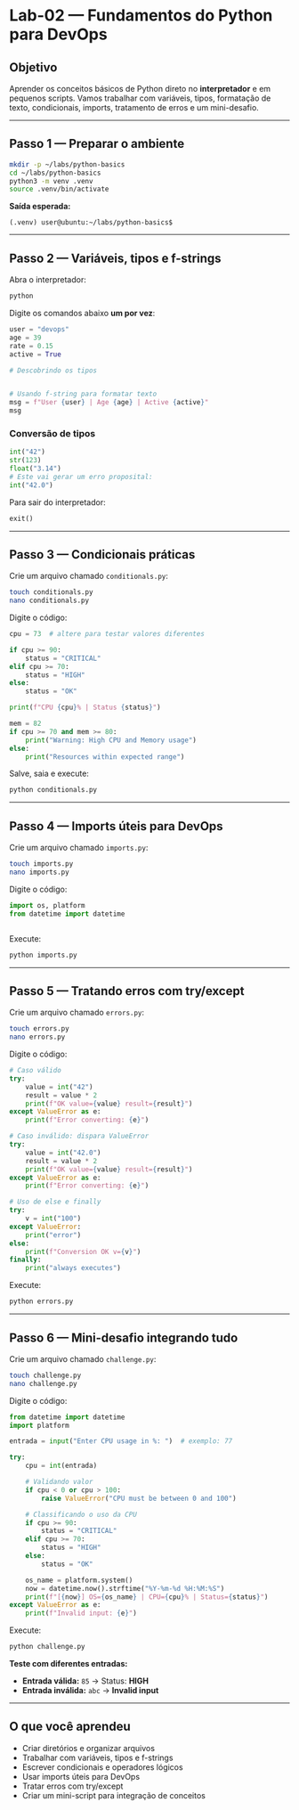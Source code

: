 # Lab-02 — Fundamentos do Python para DevOps

## Objetivo
Aprender os conceitos básicos de Python direto no **interpretador** e em pequenos scripts. Vamos trabalhar com variáveis, tipos, formatação de texto, condicionais, imports, tratamento de erros e um mini-desafio.

---

## Passo 1 — Preparar o ambiente
```bash
mkdir -p ~/labs/python-basics
cd ~/labs/python-basics
python3 -m venv .venv
source .venv/bin/activate
```
**Saída esperada:**
```
(.venv) user@ubuntu:~/labs/python-basics$
```

---

## Passo 2 — Variáveis, tipos e f-strings
Abra o interpretador:
```bash
python
```
Digite os comandos abaixo **um por vez**:
```python
user = "devops"
age = 39
rate = 0.15
active = True

# Descobrindo os tipos


# Usando f-string para formatar texto
msg = f"User {user} | Age {age} | Active {active}"
msg
```

### Conversão de tipos
```python
int("42")
str(123)
float("3.14")
# Este vai gerar um erro proposital:
int("42.0")
```
Para sair do interpretador:
```python
exit()
```

---

## Passo 3 — Condicionais práticas
Crie um arquivo chamado `conditionals.py`:
```bash
touch conditionals.py
nano conditionals.py
```
Digite o código:
```python
cpu = 73  # altere para testar valores diferentes

if cpu >= 90:
    status = "CRITICAL"
elif cpu >= 70:
    status = "HIGH"
else:
    status = "OK"

print(f"CPU {cpu}% | Status {status}")

mem = 82
if cpu >= 70 and mem >= 80:
    print("Warning: High CPU and Memory usage")
else:
    print("Resources within expected range")
```
Salve, saia e execute:
```bash
python conditionals.py
```

---

## Passo 4 — Imports úteis para DevOps
Crie um arquivo chamado `imports.py`:
```bash
touch imports.py
nano imports.py
```
Digite o código:
```python
import os, platform
from datetime import datetime



```
Execute:
```bash
python imports.py
```

---

## Passo 5 — Tratando erros com try/except
Crie um arquivo chamado `errors.py`:
```bash
touch errors.py
nano errors.py
```
Digite o código:
```python
# Caso válido
try:
    value = int("42")
    result = value * 2
    print(f"OK value={value} result={result}")
except ValueError as e:
    print(f"Error converting: {e}")

# Caso inválido: dispara ValueError
try:
    value = int("42.0")
    result = value * 2
    print(f"OK value={value} result={result}")
except ValueError as e:
    print(f"Error converting: {e}")

# Uso de else e finally
try:
    v = int("100")
except ValueError:
    print("error")
else:
    print(f"Conversion OK v={v}")
finally:
    print("always executes")
```
Execute:
```bash
python errors.py
```

---

## Passo 6 — Mini-desafio integrando tudo
Crie um arquivo chamado `challenge.py`:
```bash
touch challenge.py
nano challenge.py
```
Digite o código:
```python
from datetime import datetime
import platform

entrada = input("Enter CPU usage in %: ")  # exemplo: 77

try:
    cpu = int(entrada)

    # Validando valor
    if cpu < 0 or cpu > 100:
        raise ValueError("CPU must be between 0 and 100")

    # Classificando o uso da CPU
    if cpu >= 90:
        status = "CRITICAL"
    elif cpu >= 70:
        status = "HIGH"
    else:
        status = "OK"

    os_name = platform.system()
    now = datetime.now().strftime("%Y-%m-%d %H:%M:%S")
    print(f"[{now}] OS={os_name} | CPU={cpu}% | Status={status}")
except ValueError as e:
    print(f"Invalid input: {e}")
```
Execute:
```bash
python challenge.py
```
**Teste com diferentes entradas:**
- **Entrada válida:** `85` → Status: **HIGH**
- **Entrada inválida:** `abc` → **Invalid input**

---

## O que você aprendeu
- Criar diretórios e organizar arquivos
- Trabalhar com variáveis, tipos e f-strings
- Escrever condicionais e operadores lógicos
- Usar imports úteis para DevOps
- Tratar erros com try/except
- Criar um mini-script para integração de conceitos
